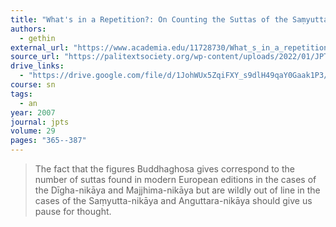 ```yaml
---
title: "What's in a Repetition?: On Counting the Suttas of the Saṃyutta-Nikāya"
authors:
  - gethin
external_url: "https://www.academia.edu/11728730/What_s_in_a_repetition_On_Counting_the_suttas_of_the_Sa%E1%B9%83yutta_nik%C4%81ya?"
source_url: "https://palitextsociety.org/wp-content/uploads/2022/01/JPTS_2007_XXIX.pdf"
drive_links: 
  - "https://drive.google.com/file/d/1JohWUx5ZqiFXY_s9dlH49qaY0Gaak1P3/view?usp=drivesdk"
course: sn
tags:
  - an
year: 2007
journal: jpts
volume: 29
pages: "365--387"
---
```


> The fact that the figures Buddhaghosa gives correspond to the number of suttas found in modern European editions in the cases of the Dīgha-nikāya and Majjhima-nikāya but are wildly out of line in the cases of the Saṃyutta-nikāya and Anguttara-nikāya should give us pause for thought.

